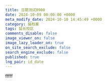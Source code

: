 ```yaml
---
title: 日期测试0900
date: 2024-10-09 00:00:00 +0000
meta_modify_date: 2024-10-10 14:45:49 +0000
category: 猫档案
tags: 延长校区
comments_disable: false
image_viewer_on: false
image_lazy_loader_on: true
on_site_search_exclude: false
search_engine_exclude: false
published: true
lng_pair: id_date
---
```

fffff